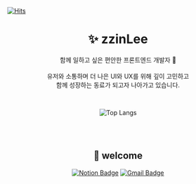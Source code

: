 
[![Hits](https://hits.seeyoufarm.com/api/count/incr/badge.svg?url=https%3A%2F%2Fgithub.com%2FzzinLee&count_bg=%233DC8B1&title_bg=%23555555&icon=&icon_color=%23E7E7E7&title=hits&edge_flat=false)](https://hits.seeyoufarm.com)

<div align=center>

# ✨ zzinLee

함께 일하고 싶은 편안한 프론트엔드 개발자 🙌 </br>
<br>
유저와 소통하며 더 나은 UI와 UX를 위해 깊이 고민하고<br>
함께 성장하는 동료가 되고자 나아가고 있습니다.


<br>

![Top Langs](https://github-readme-stats.vercel.app/api/top-langs/?username=zzinLee&layout=compact&theme=apprentice)

</br>


</br>

<!-- ## Interest

<img src="https://img.shields.io/badge/javaScript-%23F7DF1E?style=flat&logo=Javascript&logoColor=black">
<img src="https://img.shields.io/badge/HTML5-%23E34F26?style=flat&logo=html5&logoColor=white">
<img src="https://img.shields.io/badge/CSS-%231572B6?style=flat&logo=css3&logoColor=white">
</br>
<img src="https://img.shields.io/badge/React-%2361DAFB?style=flat&logo=React&logoColor=black">
<img src="https://img.shields.io/badge/React%20Router-%23CA4245?style=flat&logo=ReactRouter&logoColor=white">
<img src="https://img.shields.io/badge/Redux-%23764ABC?style=flat&logo=Redux&logoColor=white">
<img src="https://img.shields.io/badge/zustand-532238">
</br>
<img src="https://img.shields.io/badge/Node.js-%23339933?style=flat&logo=Node.js&logoColor=white">
<img src="https://img.shields.io/badge/Express-%23000000?style=flat&logo=Express&logoColor=white">
<img src="https://img.shields.io/badge/MongoDB-%2347A248?style=flat&logo=MongoDB&logoColor=white">
<img src="https://img.shields.io/badge/Mongoose-%23880000?style=flat&logo=Mongoose&logoColor=white">
</br>
<img src="https://img.shields.io/badge/Styled%20Components-%23DB7093?style=flat&logo=styled-components&logoColor=white">
<img src="https://img.shields.io/badge/tailwind-%2306B6D4?style=flat&logo=tailwindcss&logoColor=white">
-->


## 🎉 welcome

[![Notion Badge](https://img.shields.io/badge/Notion-%23568DE5?style=flat&logo=Notion&logoColor=white&link=https://zzinlee.notion.site/zzinLee-a2ea10dea2524c739b322993f56cde7d?pvs=4)](https://zzinlee.notion.site/zzinLee-a2ea10dea2524c739b322993f56cde7d?pvs=4)
[![Gmail Badge](https://img.shields.io/badge/Gmail-d14836?style=flat&logo=Gmail&logoColor=white&link=mailto:sujin951017@gmail.com)](mailto:sujin951017@gmail.com)



</div>
